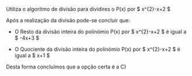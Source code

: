 Utiliza o algoritmo de divisão para dividires o P(x) por $ x^{2}-x+2 $

Após a realização da divisão pode-se concluir que: 

- O Resto da divisão inteira do polinómio P(x) por $ x^{2}-x+2 $ é igual a $ -4x+3 $

- O Quociente da divisão inteira do polinómio P(x) por $ x^{2}-x+2 $ é igual a $ x+1 $

Desta forma concluímos que a opção certa é a C) 
